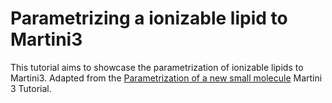 # Parametrizing a ionizable lipid to Martini3
This tutorial aims to showcase the parametrization of ionizable lipids to Martini3. Adapted from the [Parametrization of a new small molecule](https://github.com/ricalessandri/Martini3-small-molecules/blob/main/tutorials/M3tutorials--parameterizing-a-new-small-molecule.md) Martini 3 Tutorial.
